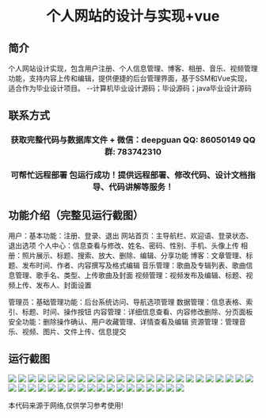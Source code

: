 <p><h1 align="center">个人网站的设计与实现+vue</h1></p>

## 简介
个人网站设计实现，包含用户注册、个人信息管理、博客、相册、音乐、视频管理功能，支持内容上传和编辑，提供便捷的后台管理界面，基于SSM和Vue实现，适合作为毕业设计项目。    --计算机毕业设计源码；毕设源码；java毕业设计源码


## 联系方式
<p><h3 align="center">获取完整代码与数据库文件 + 微信：deepguan QQ: 86050149 QQ群: 783742310</h3></p>
<p><h3 align="center">可帮忙远程部署 包运行成功！提供远程部署、修改代码、设计文档指导、代码讲解等服务！</h3></p>

## 功能介绍（完整见运行截图）
用户：基本功能：注册、登录、退出 网站首页：主导航栏、欢迎语、登录状态、退出选项 个人中心：信息查看与修改、姓名、密码、性别、手机、头像上传 相册：照片展示、标题、搜索、放大、删除、编辑、分享功能 博客：文章管理、标题、发布时间、作者、内容撰写及格式编辑 音乐管理：歌曲及专辑列表、歌曲信息管理、歌手名、类型、上传歌曲及封面 视频管理：视频发布及编辑、标题、视频上传、发布人、封面设置

管理员：基础管理功能：后台系统访问、导航选项管理 数据管理：信息表格、索引、标题、时间、操作按钮 内容管理：详细信息查看、内容修改删除、分页面板 安全功能：删除操作确认、用户收藏管理、详情查看及编辑 资源管理：管理音乐、视频、图片、文件上传、信息提交


## 运行截图
![](https://bs-1329754181.cos.ap-shanghai.myqcloud.com/ssm/PersonalWebsite/img/001.jpg)
![](https://bs-1329754181.cos.ap-shanghai.myqcloud.com/ssm/PersonalWebsite/img/002.jpg)
![](https://bs-1329754181.cos.ap-shanghai.myqcloud.com/ssm/PersonalWebsite/img/003.jpg)
![](https://bs-1329754181.cos.ap-shanghai.myqcloud.com/ssm/PersonalWebsite/img/004.jpg)
![](https://bs-1329754181.cos.ap-shanghai.myqcloud.com/ssm/PersonalWebsite/img/005.jpg)
![](https://bs-1329754181.cos.ap-shanghai.myqcloud.com/ssm/PersonalWebsite/img/006.jpg)
![](https://bs-1329754181.cos.ap-shanghai.myqcloud.com/ssm/PersonalWebsite/img/007.jpg)
![](https://bs-1329754181.cos.ap-shanghai.myqcloud.com/ssm/PersonalWebsite/img/008.jpg)
![](https://bs-1329754181.cos.ap-shanghai.myqcloud.com/ssm/PersonalWebsite/img/009.jpg)
![](https://bs-1329754181.cos.ap-shanghai.myqcloud.com/ssm/PersonalWebsite/img/010.jpg)
![](https://bs-1329754181.cos.ap-shanghai.myqcloud.com/ssm/PersonalWebsite/img/011.jpg)
![](https://bs-1329754181.cos.ap-shanghai.myqcloud.com/ssm/PersonalWebsite/img/012.jpg)
![](https://bs-1329754181.cos.ap-shanghai.myqcloud.com/ssm/PersonalWebsite/img/013.jpg)
![](https://bs-1329754181.cos.ap-shanghai.myqcloud.com/ssm/PersonalWebsite/img/014.jpg)
![](https://bs-1329754181.cos.ap-shanghai.myqcloud.com/ssm/PersonalWebsite/img/015.jpg)
![](https://bs-1329754181.cos.ap-shanghai.myqcloud.com/ssm/PersonalWebsite/img/016.jpg)
![](https://bs-1329754181.cos.ap-shanghai.myqcloud.com/ssm/PersonalWebsite/img/017.jpg)
![](https://bs-1329754181.cos.ap-shanghai.myqcloud.com/ssm/PersonalWebsite/img/018.jpg)
![](https://bs-1329754181.cos.ap-shanghai.myqcloud.com/ssm/PersonalWebsite/img/019.jpg)
![](https://bs-1329754181.cos.ap-shanghai.myqcloud.com/ssm/PersonalWebsite/img/020.jpg)
![](https://bs-1329754181.cos.ap-shanghai.myqcloud.com/ssm/PersonalWebsite/img/021.jpg)
![](https://bs-1329754181.cos.ap-shanghai.myqcloud.com/ssm/PersonalWebsite/img/022.jpg)
![](https://bs-1329754181.cos.ap-shanghai.myqcloud.com/ssm/PersonalWebsite/img/023.jpg)
![](https://bs-1329754181.cos.ap-shanghai.myqcloud.com/ssm/PersonalWebsite/img/024.jpg)
![](https://bs-1329754181.cos.ap-shanghai.myqcloud.com/ssm/PersonalWebsite/img/025.jpg)
![](https://bs-1329754181.cos.ap-shanghai.myqcloud.com/ssm/PersonalWebsite/img/026.jpg)
![](https://bs-1329754181.cos.ap-shanghai.myqcloud.com/ssm/PersonalWebsite/img/027.jpg)
![](https://bs-1329754181.cos.ap-shanghai.myqcloud.com/ssm/PersonalWebsite/img/028.jpg)
![](https://bs-1329754181.cos.ap-shanghai.myqcloud.com/ssm/PersonalWebsite/img/029.jpg)
![](https://bs-1329754181.cos.ap-shanghai.myqcloud.com/ssm/PersonalWebsite/img/030.jpg)
![](https://bs-1329754181.cos.ap-shanghai.myqcloud.com/ssm/PersonalWebsite/img/031.jpg)
![](https://bs-1329754181.cos.ap-shanghai.myqcloud.com/ssm/PersonalWebsite/img/032.jpg)
![](https://bs-1329754181.cos.ap-shanghai.myqcloud.com/ssm/PersonalWebsite/img/033.jpg)
![](https://bs-1329754181.cos.ap-shanghai.myqcloud.com/ssm/PersonalWebsite/img/034.jpg)
![](https://bs-1329754181.cos.ap-shanghai.myqcloud.com/ssm/PersonalWebsite/img/035.jpg)
![](https://bs-1329754181.cos.ap-shanghai.myqcloud.com/ssm/PersonalWebsite/img/036.jpg)
![](https://bs-1329754181.cos.ap-shanghai.myqcloud.com/ssm/PersonalWebsite/img/037.jpg)
![](https://bs-1329754181.cos.ap-shanghai.myqcloud.com/ssm/PersonalWebsite/img/038.jpg)
![](https://bs-1329754181.cos.ap-shanghai.myqcloud.com/ssm/PersonalWebsite/img/039.jpg)
![](https://bs-1329754181.cos.ap-shanghai.myqcloud.com/ssm/PersonalWebsite/img/040.jpg)
![](https://bs-1329754181.cos.ap-shanghai.myqcloud.com/ssm/PersonalWebsite/img/041.jpg)
![](https://bs-1329754181.cos.ap-shanghai.myqcloud.com/ssm/PersonalWebsite/img/042.jpg)
![](https://bs-1329754181.cos.ap-shanghai.myqcloud.com/ssm/PersonalWebsite/img/043.jpg)

<p>本代码来源于网络,仅供学习参考使用!</p>
